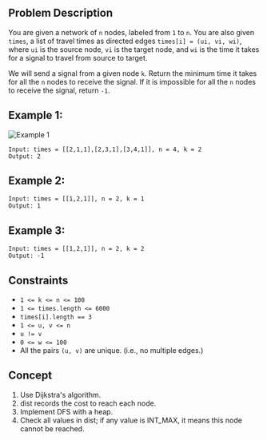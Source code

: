 ## Problem Description

You are given a network of `n` nodes, labeled from `1` to `n`. You are also given `times`, a list of travel times as directed edges `times[i] = (ui, vi, wi)`, where `ui` is the source node, `vi` is the target node, and `wi` is the time it takes for a signal to travel from source to target.

We will send a signal from a given node `k`. Return the minimum time it takes for all the `n` nodes to receive the signal. If it is impossible for all the `n` nodes to receive the signal, return `-1`.

## Example 1:

![Example 1](https://assets.leetcode.com/uploads/2019/05/23/931_example_1.png)
```plaintext
Input: times = [[2,1,1],[2,3,1],[3,4,1]], n = 4, k = 2
Output: 2
```

## Example 2:
```plaintext
Input: times = [[1,2,1]], n = 2, k = 1
Output: 1
```

## Example 3:
```plaintext
Input: times = [[1,2,1]], n = 2, k = 2
Output: -1
```

## Constraints

- `1 <= k <= n <= 100`
- `1 <= times.length <= 6000`
- `times[i].length == 3`
- `1 <= u, v <= n`
- `u != v`
- `0 <= w <= 100`
- All the pairs `(u, v)` are unique. (i.e., no multiple edges.)

## Concept
1. Use Dijkstra's algorithm.
2. dist records the cost to reach each node.
3. Implement DFS with a heap.
4. Check all values in dist; if any value is INT_MAX, it means this node cannot be reached.
